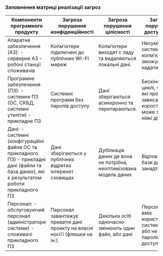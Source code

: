 ### Заповнення матриці реалізації загроз

| Компоненти програмного продукту                                                                                                              | Загроза  порушення  конфіденційності                                       | Загроза  порушення  цілісності                                    | Загроза  порушення  доступності                                                    |
|----------------------------------------------------------------------------------------------------------------------------------------------|----------------------------------------------------------------------------|-------------------------------------------------------------------|------------------------------------------------------------------------------------|
| Апаратне забезпечення (АЗ): - серверне АЗ - робочі станції споживачів                                                                        | Копмʼютери підключені до публічних WI-FI мереж                             | Копмʼютери виходят с ладу та видаляються локальні дані.           | Несумісні із системою копмʼютери не зможусь надати доступ                          |
| Програмне забезпечення (ПЗ): - системне ПЗ (ОС, СКБД, системні утиліти) - прикладне ПЗ                                                       | Системні програми без паролів доступу                                      | Дані зберігаються асинхронно та перетираються.                    | Бескінечні циклі, через які програма зависає, коростувач не може зробити ніякі дії |
| Дані: - системні (конфігураційні файли ОС та прикладного ПЗ) - прикладні дані (файли та база даних), які є результатом роботи прикладного ПЗ | Дані зберігаються у публічних відритих інтеренет сховищах                  | Дубілкація даних де вона не потрібна, неоптимізована модель даних | Відповідь із бази даних занадто довга                                              |
| Персонал: - обслуговуючий персонал (адміністратори системи) - споживачі прикладного ПЗ                                                       | Персонал завантажує приватні дані проекту на власні носіїї (флешки на ін.) | Декілька осіб одночасно змінюють один файл, або дані              | Персонал не вміє користуватися системою, або не має паролів доступу                |
